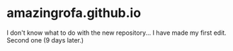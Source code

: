 # amazingrofa.github.io
I don't know what to do with the new repository...
I have made my first edit.
Second one (9 days later.)
